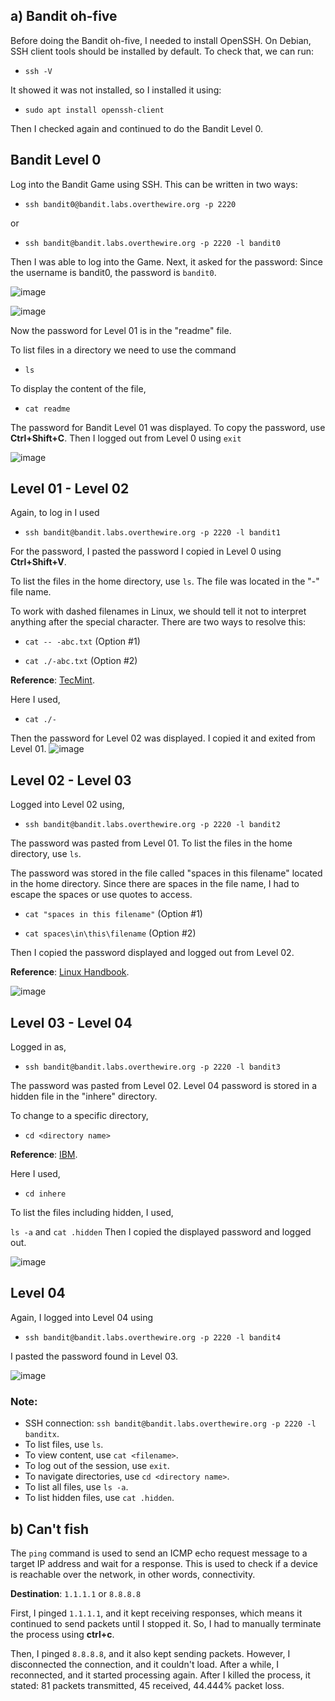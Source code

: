 

## a) Bandit oh-five

Before doing the Bandit oh-five, I needed to install OpenSSH. On Debian, SSH client tools should be installed by default. To check that, we can run:

- `ssh -V`

It showed it was not installed, so I installed it using:

- `sudo apt install openssh-client`

Then I checked again and continued to do the Bandit Level 0.

## Bandit Level 0

Log into the Bandit Game using SSH. This can be written in two ways: 
- `ssh bandit0@bandit.labs.overthewire.org -p 2220`

or 
- `ssh bandit@bandit.labs.overthewire.org -p 2220 -l bandit0`

Then I was able to log into the Game. Next, it asked for the password: Since the username is bandit0, the password is `bandit0`.

![image](https://github.com/ThiliC/Information-Security/blob/main/bandit/1.%20bandit%20game%20login.png)

![image](https://github.com/ThiliC/Information-Security/blob/main/bandit/2%20-%20user%20login.png)

Now the password for Level 01 is in the "readme" file. 

To list files in a directory we need to use the command 

- `ls`

To display the content of the file, 

- `cat readme`

The password for Bandit Level 01 was displayed. To copy the password, use **Ctrl+Shift+C**. Then I logged out from Level 0 using 
`exit`

![image](https://github.com/ThiliC/Information-Security/blob/main/bandit/3-readme%20password.png)

## Level 01 - Level 02

Again, to log in I used 

- `ssh bandit@bandit.labs.overthewire.org -p 2220 -l bandit1`

For the password, I pasted the password I copied in Level 0 using **Ctrl+Shift+V**.

To list the files in the home directory, use `ls`. The file was located in the "-" file name. 

To work with dashed filenames in Linux, we should tell it not to interpret anything after the special character. There are two ways to resolve this: 

- `cat -- -abc.txt` (Option #1) 

- `cat ./-abc.txt` (Option #2)

**Reference**: [TecMint](https://www.tecmint.com/special-character-filenames-linux/). 

Here I used,

- `cat ./-`

Then the password for Level 02 was displayed. I copied it and exited from Level 01.
![image](https://github.com/ThiliC/Information-Security/blob/main/bandit/4.png)

## Level 02 - Level 03

Logged into Level 02 using,

- `ssh bandit@bandit.labs.overthewire.org -p 2220 -l bandit2`

The password was pasted from Level 01. To list the files in the home directory, use `ls`. 

The password was stored in the file called "spaces in this filename" located in the home directory. Since there are spaces in the file name, I had to escape the spaces or use quotes to access. 

- `cat "spaces in this filename"` (Option #1) 

- `cat spaces\in\this\filename` (Option #2) 

Then I copied the password displayed and logged out from Level 02. 

**Reference**: [Linux Handbook](https://linuxhandbook.com/filename-spaces-linux/).

![image](https://github.com/ThiliC/Information-Security/blob/main/bandit/5.png)

## Level 03 - Level 04

Logged in as,

- `ssh bandit@bandit.labs.overthewire.org -p 2220 -l bandit3`
  
The password was pasted from Level 02. Level 04 password is stored in a hidden file in the "inhere" directory.

To change to a specific directory, 

- `cd <directory name>`

**Reference**: [IBM](https://www.ibm.com/docs/en/aix/7.2?topic=directories-changing-another-directory-cd-command).

Here I used,

- `cd inhere`

To list the files including hidden, I used,

`ls -a` and `cat .hidden` Then I copied the displayed password and logged out.

![image](https://github.com/ThiliC/Information-Security/blob/main/bandit/6.png)

## Level 04

Again, I logged into Level 04 using 

- `ssh bandit@bandit.labs.overthewire.org -p 2220 -l bandit4`

I pasted the password found in Level 03.

![image](https://github.com/ThiliC/Information-Security/blob/main/bandit/7.png)

### Note:
- SSH connection: `ssh bandit@bandit.labs.overthewire.org -p 2220 -l banditx`.
- To list files, use `ls`.
- To view content, use `cat <filename>`.
- To log out of the session, use `exit`.
- To navigate directories, use `cd <directory name>`.
- To list all files, use `ls -a`.
- To list hidden files, use `cat .hidden`.


## b) Can't fish

The `ping` command is used to send an ICMP echo request message to a target IP address and wait for a response. This is used to check if a device is reachable over the network, in other words, connectivity.

**Destination**: `1.1.1.1` or `8.8.8.8`

First, I pinged `1.1.1.1`, and it kept receiving responses, which means it continued to send packets until I stopped it. So, I had to manually terminate the process using **ctrl+c**.

Then, I pinged `8.8.8.8`, and it also kept sending packets. However, I disconnected the connection, and it couldn't load. After a while, I reconnected, and it started processing again. After I killed the process, it stated: 81 packets transmitted, 45 received, 44.444% packet loss.


